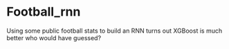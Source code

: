 # Football_rnn
Using some public football stats to build an RNN turns out XGBoost is much better who would have guessed?
